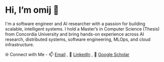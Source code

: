 <h1 align="left">Hi, I’m omij 👋</h1>
<p align="left">
  I'm a software engineer and AI researcher with a passion for building scalable, intelligent systems. I hold a Master’s in Computer Science (Thesis) from Concordia University and bring hands-on experience across AI research, distributed systems, software engineering, MLOps, and cloud infrastructure.
</p>

<!--
## 📚 Publications & Research Work (prev @ [CoDS.ai](http://cods.ai/))

- [Dialogue Benchmark Generation from Knowledge Graphs with Cost-Effective Retrieval-Augmented LLMs – SIGMOD 2025](https://dl.acm.org/doi/10.1145/3709681)
- [KGQAn: A Universal Question-Answering Platform for Knowledge Graphs – SIGMOD (Availability & Reproducibility)](https://dl.acm.org/doi/10.1145/3588911) - [Github](https://github.com/CoDS-GCS/KGQAn)
- [DALTag: A Few-shot and Active Learning-Based Text Annotation Platform](https://gitfront.io/r/user1/FrkHwpKqLA3y/DalTag/)
- [Survey Paper: “ChatGPT versus Traditional Question Answering for Knowledge Graphs: Current Status and Future Directions Towards Knowledge Graph Chatbots”](https://arxiv.org/abs/2302.06466)


## 
 -->
🌐 Connect with Me - 📫 [Email](mailto:omij@duck.com) , 💼 [LinkedIn](https://www.linkedin.com/in/omij-mangukiya/)  , 🔬 [Google Scholar](https://scholar.google.com/citations?user=ViYe_AwAAAAJ&hl=en&oi=ao)  

